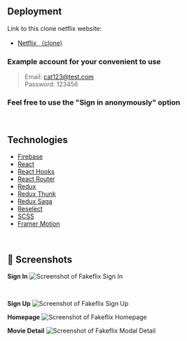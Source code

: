 ## Deployment

Link to this clone netflix website:

- [Netflix （clone)](https://netflix-cat.netlify.app)

### Example account for your convenient to use

> Email: cat123@test.com<br/>
> Password: 123456<br/>

### Feel free to use the "Sign in anonymously" option

<br/>

## Technologies

- [Firebase](https://firebase.google.com/)
- [React](https://reactjs.org/)
- [React Hooks](https://reactjs.org/docs/hooks-intro.html)
- [React Router](https://reactrouter.com/web/guides/quick-start)
- [Redux](https://redux.js.org/)
- [Redux Thunk](https://github.com/reduxjs/redux-thunk)
- [Redux Saga](https://redux-saga.js.org/)
- [Reselect](https://github.com/reduxjs/reselect)
- [SCSS](https://sass-lang.com/)
- [Framer Motion](https://www.framer.com/motion/)

<br/>

## 📸 Screenshots

**Sign In**
![Screenshot of Fakeflix Sign In](https://github.com/catttjyl/netflix-cat/assets/92762878/09d9410c-7d48-4466-a278-40961492ff1a)

<br/>

**Sign Up**
![Screenshot of Fakeflix Sign Up](https://github.com/catttjyl/netflix-cat/assets/92762878/96733938-0d3b-4723-95ab-64c7ab0e5bf0)
<br/>

**Homepage**
![Screenshot of Fakeflix Homepage](https://github.com/catttjyl/netflix-cat/assets/92762878/87d6c220-d8bf-4db5-b7e2-21396af87fa7)
<br/>

**Movie Detail**
![Screenshot of Fakeflix Modal Detail](https://github.com/catttjyl/netflix-cat/assets/92762878/d22571f0-f2b8-4293-b664-f9d3b944707e)
<br/>

<!-- **User Experience**
:arrow_down: Walkthrough Video


<br/> -->

